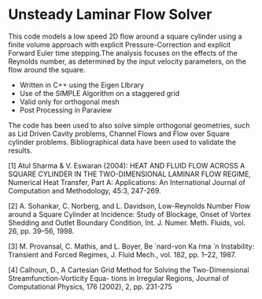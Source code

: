 # Unsteady Laminar Flow Solver

This code models a low speed 2D flow around a square cylinder using a finite volume approach with explicit Pressure-Correction and explicit Forward Euler time stepping.The analysis focuses on the effects of the Reynolds number, as determined by the input velocity parameters, on the flow around the square.

- Written in C++ using the Eigen LIbrary
- Use of the SIMPLE Algorithm on a staggered grid
- Valid only for orthogonal mesh
- Post Processing in Paraview

The code has been used to also solve simple orthogonal geometries, such as Lid Driven Cavity problems, Channel Flows and Flow over Square cylinder problems. Bibliographical data have been used to validate the results.

[1] Atul Sharma & V. Eswaran (2004): HEAT AND FLUID FLOW ACROSS A SQUARE CYLINDER IN THE TWO-DIMENSIONAL LAMINAR FLOW REGIME, Numerical Heat Transfer, Part A: Applications: An International Journal of Computation and Methodology, 45:3, 247-269.

[2] A. Sohankar, C. Norberg, and L. Davidson, Low-Reynolds Number Flow around a Square Cylinder at Incidence: Study of Blockage, Onset of Vortex Shedding and Outlet Boundary Condition, Int. J. Numer. Meth. Fluids, vol. 26, pp. 39–56, 1998.

[3] M. Provansal, C. Mathis, and L. Boyer, Be ́ nard-von Ka ́rma ́ n Instability: Transient and Forced Regimes, J. Fluid Mech., vol. 182, pp. 1–22, 1987.

[4] Calhoun, D., A Cartesian Grid Method for Solving the Two-Dimensional Streamfunction-Vorticity Equa- tions in Irregular Regions, Journal of Computational Physics, 176 (2002), 2, pp. 231-275
